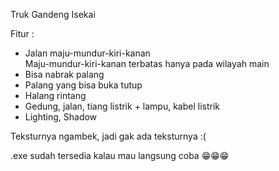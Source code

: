 Truk Gandeng Isekai

Fitur :
- Jalan maju-mundur-kiri-kanan <br />
  Maju-mundur-kiri-kanan terbatas hanya pada wilayah main
- Bisa nabrak palang
- Palang yang bisa buka tutup
- Halang rintang
- Gedung, jalan, tiang listrik + lampu, kabel listrik
- Lighting, Shadow

Teksturnya ngambek, jadi gak ada teksturnya :(

.exe sudah tersedia kalau mau langsung coba 😁😁😁
